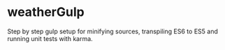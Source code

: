 # weatherGulp
Step by step gulp setup for minifying sources, transpiling ES6 to ES5 and running unit tests with karma.
